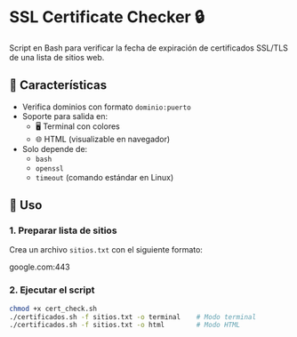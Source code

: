 # SSL Certificate Checker 🔒

Script en Bash para verificar la fecha de expiración de certificados SSL/TLS de una lista de sitios web.

## 📌 Características

- Verifica dominios con formato `dominio:puerto`
- Soporte para salida en:
  - 🖥 Terminal con colores
  - 🌐 HTML (visualizable en navegador)
- Solo depende de:
  - `bash`
  - `openssl`
  - `timeout` (comando estándar en Linux)

## 🚀 Uso

### 1. Preparar lista de sitios

Crea un archivo `sitios.txt` con el siguiente formato:

google.com:443

### 2. Ejecutar el script

```bash
chmod +x cert_check.sh
./certificados.sh -f sitios.txt -o terminal    # Modo terminal
./certificados.sh -f sitios.txt -o html        # Modo HTML

